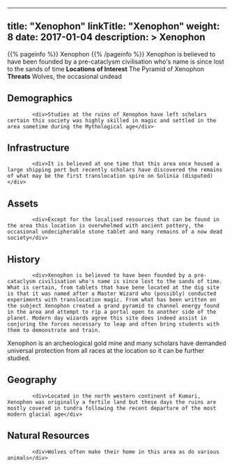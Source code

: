 
---
title: "Xenophon"
linkTitle: "Xenophon"
weight: 8
date: 2017-01-04
description: >
 Xenophon
---

{{% pageinfo %}}
Xenophon
{{% /pageinfo %}}
Xenophon is believed to have been founded by a pre-cataclysm civilisation who's name is since lost to the sands of time  **Locations of Interest**  The Pyramid of Xenophon  **Threats**  Wolves, the occasional undead

## Demographics


            <div>Studies at the ruins of Xenophon have left scholars certain this society was highly skilled in magic and settled in the area sometime during the Mythological age</div>
              
                      
                       
                
                    

## Infrastructure


            <div>It is believed at one time that this area once housed a large shipping port but recently scholars have discovered the remains of what may be the first translocation spire on Solinia (disputed)</div>
                       
                    

## Assets


            <div>Except for the localised resources that can be found in the area this location is overwhelmed with ancient pottery, the occasional undecipherable stone tablet and many remains of a now dead society</div>
         
               

                    

## History


            <div>Xenophon is believed to have been founded by a pre-cataclysm civilisation who's name is since lost to the sands of time. What is certain, from tablets that have bene located at the dig site is that it was named after a Master Wizard who (possibly) conducted experiments with translocation magic. From what has been written on the subject Xenophon created a grand pyramid to channel energy found in the area and attempt to rip a portal open to another side of the planet. Modern day wizards agree this site does indeed assist in conjuring the forces necessary to leap and often bring students with them to demonstrate and train.

Xenophon is an archeological gold mine and many scholars have demanded universal protection from all races at the location so it can be further studied.</div>
                                    

## Geography


            <div>Located in the north western continent of Kumari, Xenophon was originally a fertile land but these days the ruins are mostly covered in tundra following the recent departure of the most modern glacial age</div>
                            

## Natural Resources


            <div>Wolves often make their home in this area as do various animals</div>
